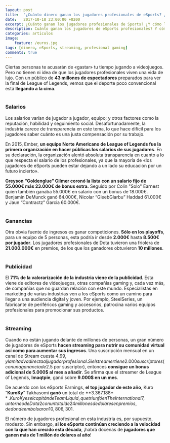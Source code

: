 ```yaml
---
layout: post
title:  "¿Cuánto dinero ganan los jugadores profesionales de eSports? ¿Y cómo?"
date:   2017-10-18 23:00:00 +0200
excerpt: ¿Cuánto ganan los jugadores profesionales de Sports? ¿Y cómo lo hacen? Te lo explicamos todo&#58; publicidad, streaming, salarios y ganancias.
description: Cuánto ganan los jugadores de eSports profesionales? Y cómo lo hacen? Te lo explicamos todo&#58; publicidad, streaming, salarios y ganancias.
categories: articulos
image:
    feature: /euros.jpg
tags: [dinero, eSports, streaming, profesional gaming]
comments: true
---
```

<!--more-->
<!-- more -->
Ciertas personas te acusarán de «gastar» tu tiempo jugando a videojuegos. Pero no tienen ni idea de que los jugadores profesionales viven una vida de lujo. Con un público de **43 millones de espectadores** preparados para ver la final de League of Legends, vemos que el deporte poco convencional está **llegando a la cima**.
<br /><br />
### Salarios
Los salarios varían de jugador a jugador, equipo; y otros factores como la reputación, habilidad y seguimiento social. Desafortunadamente, la industria carece de transparencia en este tema, lo que hace difícil para los jugadores saber cuánto es una justa compensación por su trabajo.

En 2015, Ember, **un equipo Norte Americano de League of Legends fue la primera organización en hacer públicas los salarios de sus jugadores**. En su declaración, la organización alentó absoluta transparencia en cuanto a lo que respecta el salario de los profesionales, ya que la mayoría de «los jugadores de eSports pueden estar dejando a  un lado su educación por un futuro incierto».

**Greyson “Goldenglue” Gilmer coronó la lista con un salario fijo de 55.000€ más 23.000€ de bonus extra.** Seguido por Colin "Solo" Earnest quien también ganaba 55.000€ en salario con un bonus de 18.000€. Benjamin DeMunck ganó 64.000€, Nicolar “GleebGlarbu” Haddad 61.000€ y Jaun “Contractz” Garcia 60.000€.
<br /><br />
### Ganancias
Otra obvia fuente de ingresos es ganar competiciones. **Sólo en los playoffs**, para un equipo de 5 personas, esta podría ir desde **2.000€** hasta **8.500€ por jugador**. Los jugadores profesionales de Dota tuvieron una friolera de **21.000.000€** en premios, de los que los ganadores obtuvieron **10 millones**. 
<br /><br />
### Publicidad
El **71% de la valorarización de la industria viene de la publicidad**. Esta viene de editores de videojuegos, otras compañías gaming y, cada vez más, de compañías que no guardan relación con este mundo. Especialistas en marketing de varias industrias ven a los eSports como un camino para llegar a una audiencia digital y joven. Por ejemplo, SteelSeries, un fabricante de periféricos gaming y accesorios, patrocina varios equipos profesionales para promocionar sus productos.
<br /><br />
### Streaming
Cuando no están jugando delante de millones de personas, un gran número de jugadores de eSports **hacen streaming para nutrir su comunidad virtual así como para aumentar sus ingresos**. Una suscripción mensual en un canal de Stream cuesta 4.99$, y la mitad va directa al jugador profesional. Si el streamer tiene 2.000 suscriptores (con una ganancia de 2.5$ por suscriptor), entonces **consigue un bonus adicional de 5.000$ al mes a añadir**. Se afirma que el streamer de League of Legends, **Imaqtpie**, ganó sobre **9.000$ en un mes**.

De acuerdo con los eSports Earnings, **el top jugador de este año**, Kuro “**KuroKy**” Takhasomi **ganó** un total de **3.367.188$**. KuroKy es el capitán de Team Liquid, que triunfó en The International 7, un torneo de Dota 2 con un total de 24 millones de dolares en premios, de donde embolsaron 10,806,301$.

El número de jugadores profesional en esta industria es, por supuesto, modesto. Sin embargo, **si los eSports continúan creciendo a la velocidad con la que han crecido esta década**, ¡habrá docenas de **jugadores que ganen más de 1 millón de dolares al año**!